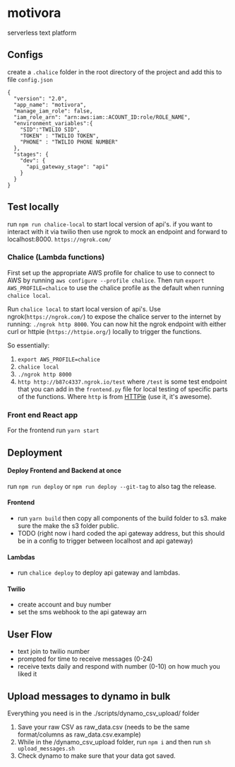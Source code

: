 # motivora
serverless text platform

## Configs

create a `.chalice` folder in the root directory of the project and add this to file `config.json`
```
{
  "version": "2.0",
  "app_name": "motivora",
  "manage_iam_role": false,
  "iam_role_arn": "arn:aws:iam::ACOUNT_ID:role/ROLE_NAME",
  "environment_variables":{
    "SID":"TWILIO SID",
    "TOKEN" : "TWILIO TOKEN",
    "PHONE" : "TWILIO PHONE NUMBER"
  },
  "stages": {
    "dev": {
      "api_gateway_stage": "api"
    }
  }
}
```

## Test locally

run `npm run chalice-local` to start local version of api's. if you want to interact with it via twilio then use
ngrok to mock an endpoint and forward to localhost:8000.
`https://ngrok.com/`

### Chalice (Lambda functions)

First set up the appropriate AWS profile for chalice to use to connect to AWS by running `aws configure --profile chalice`.
Then run `export AWS_PROFILE=chalice` to use the chalice profile as the default when running `chalice local`.

Run `chalice local` to start local version of api's. Use ngrok(`https://ngrok.com/`) to expose the chalice server to the internet by running: `./ngrok http 8000`. You can now hit the ngrok endpoint with either curl or httpie (`https://httpie.org/`) locally to trigger the functions.

So essentially:
1. `export AWS_PROFILE=chalice`
2. `chalice local`
3. `./ngrok http 8000`
4. `http http://b87c4337.ngrok.io/test` where `/test` is some test endpoint that you can add in the `frontend.py` file for local testing of specific parts of the functions. Where `http` is from [HTTPie](https://httpie.org/) (use it, it's awesome).

### Front end React app

For the frontend run `yarn start`

## Deployment

#### Deploy Frontend and Backend at once
run `npm run deploy` or `npm run deploy --git-tag` to also tag the release.

#### Frontend

* run `yarn build` then copy all components of the build folder to s3. make sure the make the s3 folder public.
* TODO (right now i hard coded the api gateway address, but this should be in a config to trigger between localhost and api gateway)

#### Lambdas

* run `chalice deploy` to deploy api gateway and lambdas.

#### Twilio

* create account and buy number
* set the sms webhook to the api gateway arn

## User Flow

*  text join to twilio number
*  prompted for time to receive messages (0-24)
*  receive texts daily and respond with number (0-10) on how much you liked it

## Upload messages to dynamo in bulk

Everything you need is in the ./scripts/dynamo_csv_upload/ folder

1. Save your raw CSV as raw_data.csv (needs to be the same format/columns as raw_data.csv.example)
2. While in the /dynamo_csv_upload folder, run `npm i` and then run `sh upload_messages.sh`
3. Check dynamo to make sure that your data got saved.
